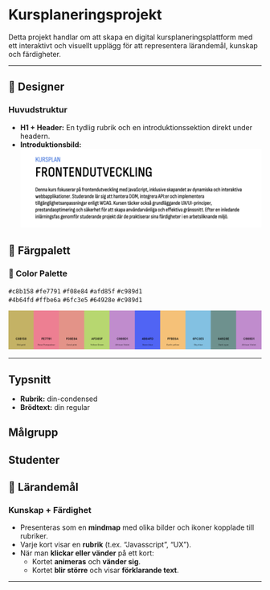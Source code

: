 # Kursplaneringsprojekt

Detta projekt handlar om att skapa en digital kursplaneringsplattform med ett interaktivt och visuellt upplägg för att representera lärandemål, kunskap och färdigheter.

---

## 🎨 Designer

### Huvudstruktur
- **H1 + Header:** En tydlig rubrik och en introduktionssektion direkt under headern.
- **Introduktionsbild:**  
  ![alt text](image.png)

## 🎨 Färgpalett 

### 🎨 Color Palette

`#c8b158` `#fe7791` `#f08e84` `#afd85f` `#c989d1`  
`#4b64fd` `#ffbe6a` `#6fc3e5` `#64928e` `#c989d1`

![alt text](image-1.png)

---

## Typsnitt
- **Rubrik:** din-condensed 
- **Brödtext:** din regular

## Målgrupp 
Studenter
---

## 🎯 Lärandemål

### Kunskap + Färdighet
- Presenteras som en **mindmap** med olika bilder och ikoner kopplade till rubriker.
- Varje kort visar en **rubrik** (t.ex. “Javasscript”, “UX”).
- När man **klickar eller vänder** på ett kort:
  - Kortet **animeras** och **vänder sig**.
  - Kortet **blir större** och visar **förklarande text**.



---


